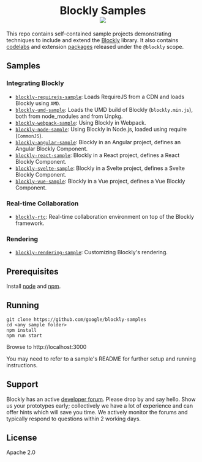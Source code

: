 <h1 align="center">
Blockly Samples <br /> <a href="https://github.com/google/blockly"><img src="https://tinyurl.com/built-on-blockly" /> </a>
</h1>

This repo contains self-contained sample projects demonstrating techniques to
include and extend the [Blockly](https://github.com/google/blockly) library.
It also contains [codelabs](codelabs/) and extension [packages](packages/)
released under the ``@blockly`` scope.

## Samples

### Integrating Blockly
- [``blockly-requirejs-sample``](examples/blockly-requirejs/): Loads RequireJS from a CDN and loads Blockly using ``AMD``.
- [``blockly-umd-sample``](examples/blockly-umd/): Loads the UMD build of Blockly (``blockly.min.js``), both from node_modules and from Unpkg.
- [``blockly-webpack-sample``](blockly-webpack/): Using Blockly in Webpack.
- [``blockly-node-sample``](examples/blockly-node/): Using Blockly in Node.js, loaded using require (``CommonJS``).
- [``blockly-angular-sample``](examples/blockly-angular/): Blockly in an Angular project, defines an Angular Blockly Component.
- [``blockly-react-sample``](examples/blockly-react/): Blockly in a React project, defines a React Blockly Component.
- [``blockly-svelte-sample``](examples/blockly-svelte/): Blockly in a Svelte project, defines a Svelte Blockly Component.
- [``blockly-vue-sample``](examples/blockly-vue/): Blockly in a Vue project, defines a Vue Blockly Component.

### Real-time Collaboration

- [``blockly-rtc``](examples/blockly-rtc/): Real-time collaboration environment on top of the Blockly framework.

### Rendering

- [``blockly-rendering-sample``](rendering/rendering-walkthrough/): Customizing Blockly's rendering.

## Prerequisites

Install [node](https://nodejs.org/) and [npm](https://www.npmjs.com/get-npm).

## Running

```
git clone https://github.com/google/blockly-samples
cd <any sample folder>
npm install
npm run start
```
Browse to http://localhost:3000

You may need to refer to a sample's README for further setup and running instructions.

## Support

Blockly has an active [developer forum](https://groups.google.com/forum/#!forum/blockly). Please drop by and say hello. Show us your prototypes early; collectively we have a lot of experience and can offer hints which will save you time. We actively monitor the forums and typically respond to questions within 2 working days.


## License

Apache 2.0
